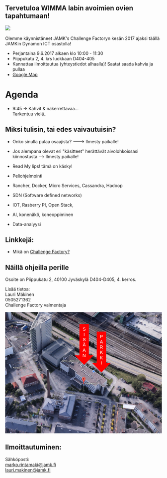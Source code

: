 ## Tervetuloa WIMMA labin avoimien ovien tapahtumaan!

![](https://openclipart.org/image/300px/svg_to_png/278749/Vault.png&disposition=attachment)

Olemme käynnistäneet JAMK's Challenge Factoryn kesän 2017 ajaksi täällä JAMKin Dynamon ICT osastolla!

* Perjantaina 9.6.2017 alkaen klo 10:00 - 11:30
* Piippukatu 2, 4. krs luokkaan D404-405
* Kannattaa ilmoittautua (yhteystiedot alhaalla)! Saatat saada kahvia ja pullaa
* [Google Map](https://www.google.fi/maps/place/Jyv%C3%A4skyl%C3%A4n+Ammattikorkeakoulu+Oy/@62.2416303,25.7598717,18.75z/data=!4m5!3m4!1s0x0000000000000000:0x75aa55a81cd7c009!8m2!3d62.2416224!4d25.7597309?hl=en)

# Agenda

* 9:45 -> Kahvit & nakerrettavaa...  
Tarkentuu vielä..
<!--
* 9:45 -> Kahvit & nakerrettavaa...
* 10:00 JAMK's Challenge Factory 2017 -toiminnan esittely
* 10:15 Mitä ovat kesän tavoitteet ja haasteet
* 10:30 Opiskelijat kertovat eri haasteista, joita he ovat työstäneet ensimmäisen "sprintin" ajan
* 10:45 Demotaan jo toimivia ratkaisuja
* Avointa keskustelua ja verkostoitumista
-->

## Miksi tulisin, tai edes vaivautuisin?

* Onko sinulla pulaa osaajista? ---> Ilmesty paikalle!
* Jos alempana olevat eri "käsitteet" herättävät aivolohkoissasi kiinnostusta --> Ilmesty paikalle!
* Read My lips! tämä on käsky!


* Peliohjelmointi
* Rancher, Docker, Micro Services, Cassandra, Hadoop
* SDN (Software defined networks)
* IOT, Rasberry PI, Open Stack,
* AI, konenäkö, koneoppiminen
* Data-analyysi

## Linkkejä:

* Mikä on [Challenge Factory?](info-challenge-factory)

## Näillä ohjeilla perille

Osoite on Piippukatu 2, 40100 Jyväskylä
D404-D405, 4. kerros.

Lisää tietoa:  
Lauri Mäkinen  
0505271362  
Challenge Factory valmentaja

![Parkkiohjeet](img/piippukatu_ohjeet.png)


## Ilmoittautuminen:

Sähköposti:  
marko.rintamaki@jamk.fi  
lauri.makinen@jamk.fi
